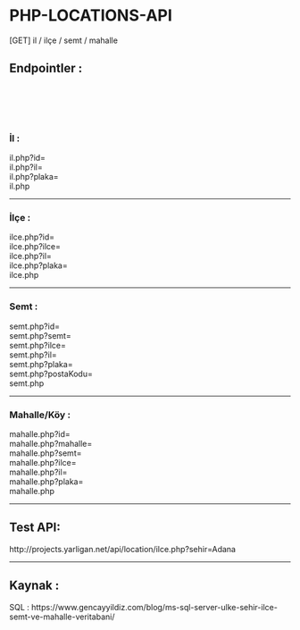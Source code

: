 # PHP-LOCATIONS-API
[GET] il / ilçe / semt / mahalle
<br>
<h2>Endpointler :<h2><br>
  <br> 
  <h3>İl :</h3>
    il.php?id=<br>
    il.php?il=<br>
    il.php?plaka=<br>
    il.php<br>
  <hr>
  <h3>İlçe :</h3>
    ilce.php?id=<br>
    ilce.php?ilce=<br>
    ilce.php?il=<br>
    ilce.php?plaka=<br>
    ilce.php<br>
  <hr>
  <h3>Semt :</h3>
    semt.php?id=<br>
    semt.php?semt=<br>
    semt.php?ilce=<br>
    semt.php?il=<br>
    semt.php?plaka=<br>
    semt.php?postaKodu=<br>
    semt.php<br>
  <hr>
  <h3>Mahalle/Köy :</h3>
    mahalle.php?id=<br>
    mahalle.php?mahalle=<br>
    mahalle.php?semt=<br>
    mahalle.php?ilce=<br>
    mahalle.php?il=<br>
    mahalle.php?plaka=<br>
    mahalle.php<br>
    
  <hr>
  <h2>Test API:</h2>
  http://projects.yarligan.net/api/location/ilce.php?sehir=Adana

  <hr>
<h2>Kaynak :</h2>
SQL : https://www.gencayyildiz.com/blog/ms-sql-server-ulke-sehir-ilce-semt-ve-mahalle-veritabani/
